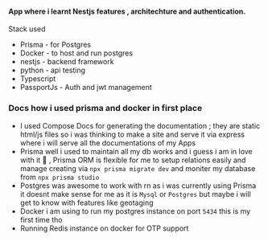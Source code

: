 #### App where i learnt Nestjs features , architechture and authentication.

Stack used

- Prisma - for Postgres
- Docker - to host and run postgres
- nestjs - backend framework
- python - api testing
- Typescript
- PassportJs - Auth and jwt management

### Docs how i used prisma and docker in first place

- I used Compose Docs for generating the documentation ; they are static html/js files so i was thinking to make a site and serve it via express where i will serve all the documentations of my Apps
- Prisma well i used to maintain all my db works and i guess i am in love with it 🥰 , Prisma ORM is flexible for me to setup relations easily and manage creating via `npx prisma migrate dev` and moniter my database from `npx prisma studio`
- Postgres was awesome to work with rn as i was currently using Prisma it doesnt make sense for me as it is `Mysql` or `Postgres` but maybe i will get to know with features like geotaging
- Docker i am using to run my postgres instance on port `5434` this is my first time tho
- Running Redis instance on docker for OTP support
